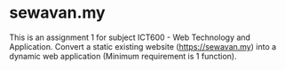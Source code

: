 # sewavan.my
This is an assignment 1 for subject ICT600 - Web Technology and Application. Convert a static existing website (https://sewavan.my) into a dynamic web application (Minimum requirement is 1 function).
